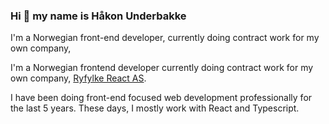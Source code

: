 ### Hi 👋 my name is Håkon Underbakke

I'm a Norwegian front-end developer, 
currently doing contract work for my own company, 

I'm a Norwegian frontend developer currently doing contract work for my own company, [Ryfylke React AS](https://github.com/ryfylke-react-as).

I have been doing front-end focused web development professionally for the last 5 years. These days, I mostly work with React and Typescript.
